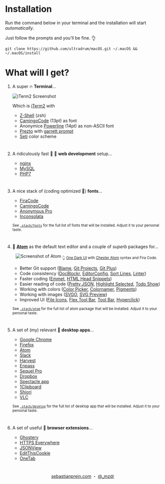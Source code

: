 
# Installation

Run the command below in your terminal and the installation will start *automatically*.

Just follow the prompts and you’ll be fine. 👌

```shell
git clone https://github.com/ultradrum/macOS.git ~/.macOS && ~/.macOS/install
```

# What will I get?

1. A super 🔥 **Terminal**…

    ![iTerm2 Screenshot](https://mzdr.github.io/macos/iTerm2.jpg)  

    Which is [iTerm2] with

    - [Z-Shell] \(zsh)
    - [CamingoCode] \(13pt) as font
    - Anonymice [Powerline] \(14pt) as non-ASCII font
    - [Prezto] with [garrett prompt]
    - [Seti] color scheme

#  

2. A ridiculously fast 🚓 💨 **web development** setup…

    - [nginx]
    - [MySQL]
    - [PHP7]

#  

3. A nice stack of (coding optimized 👀) **fonts**…

    - [FiraCode]
    - [CamingoCode]
    - [Anonymous Pro]
    - [Inconsolata]

    <sub>See [`.stack/fonts`](.stack/fonts) for the full list of fonts that will be installed. Adjust it to your personal taste.</sub>

#  

4. 💪 **[Atom]** as the default text editor and a couple of *superb* packages for…

    <p align="center">
        <img src="https://mzdr.github.io/macos/atom.jpg" alt="Screenshot of Atom">
        <sub>👆 <a href="https://atom.io/themes/one-dark-ui">One Dark UI</a> with <a href="https://atom.io/themes/chester-atom-syntax">Chester Atom</a> syntax and Fira Code.</sub>
    </p>

    - Better Git support ([Blame], [Git Projects], [Git Plus])
    - Code consistency ([DocBlockr], [EditorConfig], [Sort Lines], [Linter])
    - Faster coding ([Emmet], [HTML Head Snippets])
    - Easier reading of code ([Pretty JSON], [Highlight Selected], [Todo Show])
    - Working with colors ([Color Picker], [Colornamer], [Pigments])
    - Working with images ([SVGO], [SVG Preview])
    - Improved UI ([File Icons], [Flex Tool Bar], [Tool Bar], [Hyperclick])

    <sub>See [`.stack/atom`](.stack/atom) for the full list of atom package that will be installed. Adjust it to your personal taste.</sub>

#  

5. A set of (my) relevant 🍧 **desktop apps**…

    - [Google Chrome]
    - [Firefox]
    - [Atom]
    - [Slack]
    - [Harvest]
    - [Enpass]
    - [Sequel Pro]
    - [Dropbox]
    - [Spectacle app]
    - [1Clipboard]
    - [Shiori]
    - [VLC]

    <sub>See [`.stack/desktop`](.stack/desktop) for the full list of desktop app that will be installed. Adjust it to your personal taste.</sub>

#  

6. A set of useful 🍻 **browser extensions**…

    - [Ghostery]
    - [HTTPS Everywhere]
    - [JSONView]
    - [EditThisCookie]
    - [OneTab]

#  

<p align="center">
    <a href="https://sebastianprein.com/">sebastianprein.com</a> ・
    <a href="https://twitter.com/_mzdr">@_mzdr</a>
</p>

<!-- Terminal -->
[Z-Shell]: http://www.zsh.org/
[iTerm2]: https://github.com/gnachman/iTerm2
[Prezto]: https://github.com/sorin-ionescu/prezto
[garrett prompt]: https://github.com/chauncey-garrett/zsh-prompt-garrett
[Seti]: https://github.com/mbadolato/iTerm2-Color-Schemes/tree/master/schemes
[Powerline]: https://github.com/powerline/fonts

<!-- Desktop apps -->
[Google Chrome]: https://www.google.de/chrome/
[Firefox]: https://www.mozilla.org/de/firefox/
[Atom]: https://atom.io/
[Slack]: https://slack.com/
[Harvest]: https://www.getharvest.com/
[Enpass]: https://www.enpass.io/
[Sequel Pro]: http://www.sequelpro.com/
[Dropbox]: https://www.dropbox.com/downloading
[Spectacle app]: https://www.spectacleapp.com/
[1Clipboard]: http://1clipboard.io/
[FileShuttle]: http://fileshuttle.io/
[Shiori]: https://aki-null.net/shiori/
[VLC]: https://www.videolan.org/vlc/
[Atom]: https://atom.io

<!-- Web development -->
[nginx]: https://nginx.org/
[MySQL]: https://www.mysql.com/
[PHP7]: https://secure.php.net/

<!-- Fonts -->
[FiraCode]: https://github.com/tonsky/FiraCode
[CamingoCode]: http://www.janfromm.de/typefaces/camingomono/camingocode/
[Anonymous Pro]: http://www.marksimonson.com/fonts/view/anonymous-pro
[Inconsolata]: http://levien.com/type/myfonts/inconsolata.html


<!-- Atom packages -->
[Blame]: https://atom.io/packages/blame
[Color Picker]: https://atom.io/packages/color-picker
[Colornamer]: https://atom.io/packages/colornamer
[DocBlockr]: https://atom.io/packages/docblockr
[EditorConfig]: https://atom.io/packages/editorconfig
[Emmet]: https://atom.io/packages/emmet
[File Icons]: https://atom.io/packages/file-icons
[Flex Tool Bar]: https://atom.io/packages/flex-tool-bar
[Git Plus]: https://atom.io/packages/git-plus
[Git Projects]: https://atom.io/packages/git-projects
[Highlight Selected]: https://atom.io/packages/highlight-selected
[HTML Head Snippets]: https://atom.io/packages/html-head-snippets
[Hyperclick]: https://atom.io/packages/hyperclick
[Linter]: https://atom.io/packages/linter
[Pigments]: https://atom.io/packages/pigments
[Pretty JSON]: https://atom.io/packages/pretty-json
[Sort Lines]: https://atom.io/packages/sort-lines
[SVG Preview]: https://atom.io/packages/svg-preview
[SVGO]: https://atom.io/packages/svgo
[Todo Show]: https://atom.io/packages/todo-show
[Tool Bar]: https://atom.io/packages/tool-bar

<!-- Browser extensions -->
[Ghostery]: https://www.ghostery.com/try-us/download-browser-extension/
[HTTPS Everywhere]: https://www.eff.org/de/https-everywhere
[JSONView]: http://jsonview.com/
[EditThisCookie]: http://www.editthiscookie.com/
[OneTab]: https://chrome.google.com/webstore/detail/onetab/chphlpgkkbolifaimnlloiipkdnihall
